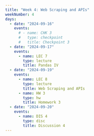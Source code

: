 ```yaml
---
title: "Week 4: Web Scraping and APIs"
weekNumber: 4
days:
  - date: "2024-09-16"
    events:
      # - name: CHK 3
      #   type: checkpoint
      #   title: Checkpoint 3
  - date: "2024-09-17"
    events:
      - name: LEC 7
        type: lecture
        title: Pandas IV
  - date: "2024-09-19"
    events:
      - name: LEC 8
        type: lecture
        title: Web Scraping and APIs
      - name: HW 3
        type: hw
        title: Homework 3
  - date: "2024-09-20"
    events:
      - name: DIS 4
        type: disc
        title: Discussion 4
---
```

